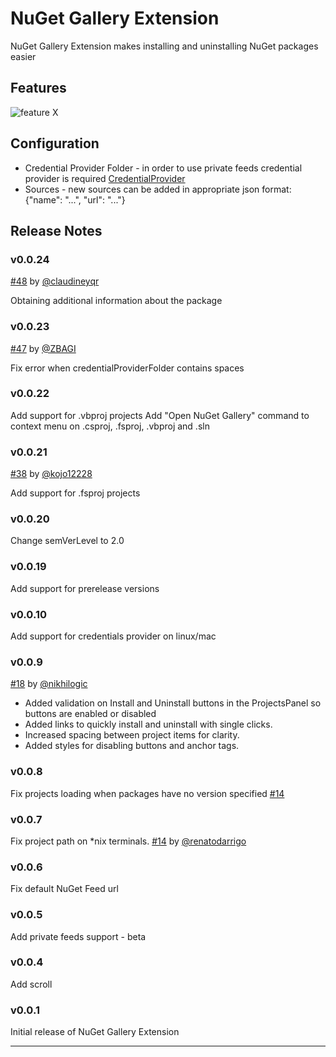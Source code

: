 # NuGet Gallery Extension

NuGet Gallery Extension makes installing and uninstalling NuGet packages easier


## Features
![feature X](https://github.com/pcislo/vscode-nuget-gallery/raw/master/docs/images/presentation_1.gif)

## Configuration
* Credential Provider Folder - in order to use private feeds credential provider is required [CredentialProvider](https://github.com/microsoft/artifacts-credprovider)
* Sources - new sources can be added in appropriate json format: {"name": "...", "url": "..."}

## Release Notes

### v0.0.24

[#48](https://github.com/pcislo/vscode-nuget-gallery/pull/48) by [@claudineyqr](https://github.com/claudineyqr)

Obtaining additional information about the package


### v0.0.23

[#47](https://github.com/pcislo/vscode-nuget-gallery/pull/47) by [@ZBAGI](https://github.com/ZBAGI)

Fix error when credentialProviderFolder contains spaces

### v0.0.22

Add support for .vbproj projects
Add "Open NuGet Gallery" command to context menu on .csproj, .fsproj, .vbproj and .sln

### v0.0.21

[#38](https://github.com/pcislo/vscode-nuget-gallery/pull/38) by [@kojo12228](https://github.com/kojo12228)

Add support for .fsproj projects

### v0.0.20

Change semVerLevel to 2.0

### v0.0.19

Add support for prerelease versions

### v0.0.10

Add support for credentials provider on linux/mac

### v0.0.9

[#18](https://github.com/pcislo/vscode-nuget-gallery/pull/18) by [@nikhilogic](https://github.com/nikhilogic)

* Added validation on Install and Uninstall buttons in the ProjectsPanel so buttons are enabled or disabled
* Added links to quickly install and uninstall with single clicks.
* Increased spacing between project items for clarity.
* Added styles for disabling buttons and anchor tags.



### v0.0.8

Fix projects loading when packages have no version specified [#14](https://github.com/pcislo/vscode-nuget-gallery/pull/17)


### v0.0.7

Fix project path on *nix terminals. [#14](https://github.com/pcislo/vscode-nuget-gallery/pull/14) by [@renatodarrigo](https://github.com/renatodarrigo)

### v0.0.6

Fix default NuGet Feed url

### v0.0.5

Add private feeds support - beta

### v0.0.4

Add scroll 

### v0.0.1

Initial release of NuGet Gallery Extension


-----------------------------------------------------------------------------------------------------------
